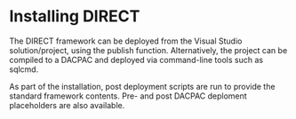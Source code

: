 # Installing DIRECT

The DIRECT framework can be deployed from the Visual Studio solution/project, using the publish function. Alternatively, the project can be compiled to a DACPAC and deployed via command-line tools such as sqlcmd.

As part of the installation, post deployment scripts are run to provide the standard framework contents. Pre- and post DACPAC deploment placeholders are also available.

